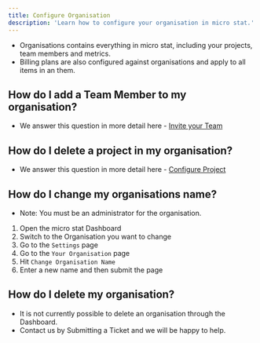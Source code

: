 ```yaml
---
title: Configure Organisation
description: 'Learn how to configure your organisation in micro stat.'
---
```


- Organisations contains everything in micro stat, including your projects, team members and metrics.
- Billing plans are also configured against organisations and apply to all items in an them.

## How do I add a Team Member to my organisation?
- We answer this question in more detail here - [Invite your Team](/knowledgebase/configure-team)

## How do I delete a project in my organisation?
- We answer this question in more detail here - [Configure Project](/knowledgebase/configure-project)

## How do I change my organisations name?
- Note: You must be an administrator for the organisation.

1. Open the micro stat Dashboard
2. Switch to the Organisation you want to change
3. Go to the `Settings` page
4. Go to the `Your Organisation` page
5. Hit `Change Organisation Name`
6. Enter a new name and then submit the page

## How do I delete my organisation?
- It is not currently possible to delete an organisation through the Dashboard.
- Contact us by Submitting a Ticket and we will be happy to help.